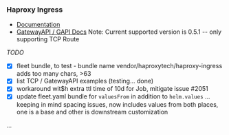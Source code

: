 ### Haproxy Ingress 

 * [Documentation](https://github.com/haproxytech/helm-charts/tree/main/kubernetes-ingress)
 * [GatewayAPI / GAPI Docs](https://www.haproxy.com/documentation/kubernetes-ingress/gateway-api/enable-gateway-api/) Note: Current supported version is 0.5.1 -- only supporting TCP Route

_TODO_ 
- [x] fleet bundle, to test - bundle name vendor/haproxytech/haproxy-ingress adds too many chars, >63
- [x] list TCP / GatewayAPI examples (testing... done)
- [x] workaround wit$h extra ttl time of 10d for Job, mitigate issue #2051
- [x] update fleet.yaml bundle for `valuesFrom` in addition to `helm.values` ... keeping in mind spacing issues, now includes values from both places, one is a base and other is downstream customization

...

